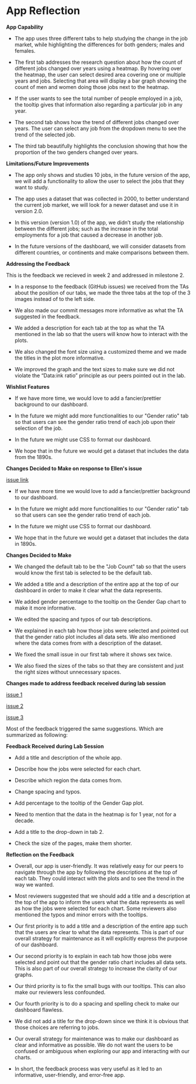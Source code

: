 App Reflection
================


**App Capability**

- The app uses three different tabs to help studying the change in the job market, while highlighting the differences for both genders; males and females.


- The first tab addresses the research question about how the count of different jobs changed over years using a heatmap. By hovering over the heatmap, the user can select desired area covering one or multiple years and jobs. Selecting that area will display a bar graph showing the count of men and women doing those jobs next to the heatmap.   

- If the user wants to see the total number of people employed in a job, the tooltip gives that information also regarding a particular job in any year.   

- The second tab shows how the trend of different jobs changed over years. The user can select any job from the dropdown menu to see the trend of the selected job.   

- The third tab beautifully highlights the conclusion showing that how the proportion of the two genders changed over years.


**Limitations/Future Improvements**   

- The app only shows and studies 10 jobs, in the future version of the app, we will add a functionality to allow the user to select the jobs that they want to study.  

- The app uses a dataset that was collected in 2000, to better understand the current job market, we will look for a newer dataset and use it in version 2.0.  

- In this version (version 1.0) of the app, we didn’t study the relationship between the different jobs; such as the increase in the total employments for a job that caused a decrease in another job.

- In the future versions of the dashboard, we will consider datasets from different countries, or continents and make comparisons between them. 


**Addressing the Feedback**

This is the feedback we recieved in week 2 and addressed in milestone 2.

- In a response to the feedback (GitHub issues) we received from the TAs about the position of our tabs, we made the three tabs at the top of the 3 images instead of to the left side.   

- We also made our commit messages more informative as what the TA suggested in the feedback. 

- We added a description for each tab at the top as what the TA mentioned in the lab so that the users will know how to interact with the plots. 

- We also changed the font size using a customized theme and we made the titles in the plot more informative. 

- We improved the graph and the text sizes to make sure we did not violate the “Data:ink ratio” principle as our peers pointed out in the lab.

**Wishlist Features**

- If we have more time, we would love to add a fancier/prettier background to our dashboard.

- In the future we might add more functionalities to our "Gender ratio" tab so that users can see the gender ratio trend of each job upon their selection of the job. 

- In the future we might use CSS to format our dashboard.

- We hope that in the future we would get a dataset that includes the data from the 1890s. 


**Changes Decided to Make on response to Ellen's issue**

[issue link](https://github.com/UBC-MDS/DSCI532_Group107_JobAnalyzer/issues/27)

- If we have more time we would love to add a fancier/prettier background to our dashboard.

- In the future we might add more functionalities to our "Gender ratio" tab so that users can see the gender ratio trend of each job. 

- In the future we might use CSS to format our dashboard.

- We hope that in the future we would get a dataset that includes the data in 1890s. 


**Changes Decided to Make**

- We changed the default tab to be the "Job Count" tab so that the users would know the first tab is selected to be the default tab. 

- We added a title and a description of the entire app at the top of our dashboard in order to make it clear what the data represents.

- We added gender percentage to the tooltip on the Gender Gap chart to make it more informative. 

- We edited the spacing and typos of our tab descriptions.

- We explained in each tab how those jobs were selected and pointed out that the gender ratio plot includes all data sets. We also mentioned where the data comes from with a description of the dataset. 

- We fixed the small issue in our first tab where it shows sex twice. 

- We also fixed the sizes of the tabs so that they are consistent and just the right sizes without unnecessary spaces. 


**Changes made to address feedback received during lab session**

[issue 1](https://github.com/UBC-MDS/DSCI532_Group107_JobAnalyzer/issues/26)

[issue 2](https://github.com/UBC-MDS/DSCI532_Group107_JobAnalyzer/issues/25)

[issue 3](https://github.com/UBC-MDS/DSCI532_Group107_JobAnalyzer/issues/24)

Most of the feedback triggered the same suggestions. Which are summarized as following: 

**Feedback Received during Lab Session**


- Add a title and description of the whole app.

- Describe how the jobs were selected for each chart.

- Describe which region the data comes from.

- Change spacing and typos.

- Add percentage to the tooltip of the Gender Gap plot.

- Need to mention that the data in the heatmap is for 1 year, not for a decade. 

- Add a title to the drop-down in tab 2.

- Check the size of the pages, make them shorter.


**Reflection on the Feedback**

- Overall, our app is user-friendly. It was relatively easy for our peers to navigate through the app by following the descriptions at the top of each tab. They could interact with the plots and to see the trend in the way we wanted. 

- Most reviewers suggested that we should add a title and a description at the top of the app to inform the users what the data represents as well as how the jobs were selected for each chart. Some reviewers also mentioned the typos and minor errors with the tooltips.  

- Our first priority is to add a title and a description of the entire app such that the users are clear to what the data represents. This is part of our overall strategy for maintenance as it will explicitly express the purpose of our dashboard. 

- Our second priority is to explain in each tab how those jobs were selected and point out that the gender ratio chart includes all data sets. This is also part of our overall strategy to increase the clarity of our graphs. 

- Our third priority is to fix the small bugs with our tooltips. This can also make our reviewers less confounded. 

- Our fourth priority is to do a spacing and spelling check to make our dashboard flawless.

- We did not add a title for the drop-down since we think it is obvious that those choices are referring to jobs. 

- Our overall strategy for maintenance was to make our dashboard as clear and informative as possible. We do not want the users to be confused or ambiguous when exploring our app and interacting with our charts. 

- In short, the feedback process was very useful as it led to an informative, user-friendly, and error-free app. 